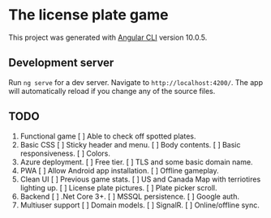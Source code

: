 # The license plate game

This project was generated with [Angular CLI](https://github.com/angular/angular-cli) version 10.0.5.

## Development server

Run `ng serve` for a dev server. Navigate to `http://localhost:4200/`. The app will automatically reload if you change any of the source files.

## TODO
1. Functional game
[ ] Able to check off spotted plates.
2. Basic CSS
[ ] Sticky header and menu.
[ ] Body contents.
[ ] Basic responsiveness.
[ ] Colors.
3. Azure deployment.
[ ] Free tier.
[ ] TLS and some basic domain name.
4. PWA
[ ] Allow Android app installation.
[ ] Offline gameplay.
5. Clean UI
[ ] Previous game stats.
[ ] US and Canada Map with terriotires lighting up.
[ ] License plate pictures.
[ ] Plate picker scroll.
6. Backend
[ ] .Net Core 3+.
[ ] MSSQL persistence.
[ ] Google auth.
7. Multiuser support
[ ] Domain models.
[ ] SignalR.
[ ] Online/offline sync.
